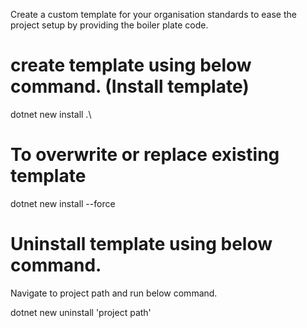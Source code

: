 
Create a custom template for your organisation standards to ease the project setup by providing the boiler plate code.

# create template using below command. (Install template)
dotnet new install .\ 

# To overwrite or replace existing template
dotnet new install <Project Path> --force

# Uninstall template using below command.
Navigate to project path and run below command.

dotnet new uninstall 'project path'


